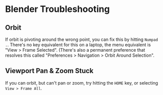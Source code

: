 # Blender Troubleshooting

## Orbit

If orbit is pivoting around the wrong point, you can fix this by hitting `Numpad .`. There's no key equivalent for this on a laptop, the menu equivalent is "View > Frame Selected". (There's also a permanent preference that resolves this called "Preferences > Navigation > Orbit Around Selection".

## Viewport Pan & Zoom Stuck

If you can orbit, but can't pan or zoom, try hitting the `HOME` key, or selecting `View > Frame All`.
